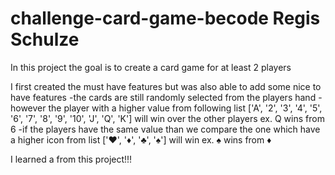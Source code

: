 # challenge-card-game-becode Regis Schulze

In this project the goal is to create a card game for at least 2 players

I first created the must have features but was also able to add some nice to have features
-the cards are still randomly selected from the players hand
-however the player with a higher value from following list  ['A', '2', '3', '4', '5', '6', '7', '8', '9', '10', 'J', 'Q', 'K'] will win over the other players ex. Q wins from 6
-if the players have the same value than we compare the one which have a higher icon from list ['♥', '♦', '♣', '♠'] will win ex. ♠  wins from ♦

I learned a from this project!!!
